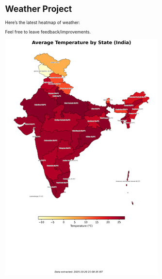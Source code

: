# Weather Project

Here’s the latest heatmap of weather:

Feel free to leave feedback/improvements.

![India Heatmap](docs/assets/india_heatmap.png?v=F6559D)

